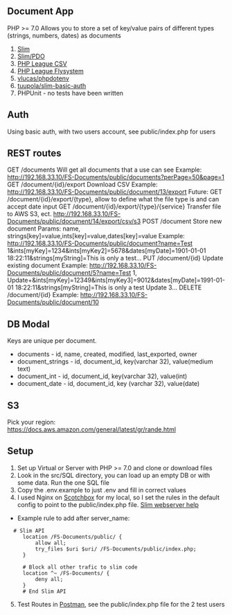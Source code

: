 ## Document App

PHP >= 7.0 Allows you to store a set of key/value pairs of different types (strings, numbers, dates) as documents

1. [Slim](https://www.slimframework.com/)
2. [Slim/PDO](https://github.com/FaaPz/Slim-PDO)
3. [PHP League CSV](https://csv.thephpleague.com/)
4. [PHP League Flysystem](https://flysystem.thephpleague.com/docs/)
5. [vlucas/phpdotenv](https://packagist.org/packages/vlucas/phpdotenv)
6. [tuupola/slim-basic-auth](https://appelsiini.net/projects/slim-basic-auth/)
7. PHPUnit - no tests have been written 

## Auth 

Using basic auth, with two users account, see public/index.php for users

## REST routes

GET /documents
    Will get all documents that a use can see
    Example: http://192.168.33.10/FS-Documents/public/documents?perPage=50&page=1
GET /document/{id}/export 
    Download CSV
    Example: http://192.168.33.10/FS-Documents/public/document/13/export
    Future: GET /document/{id}/export/{type}, allow to define what the file type is and can accept date input
GET /document/{id}/export/{type}/{service} 
    Transfer file to AWS S3, ect.
    http://192.168.33.10/FS-Documents/public/document/14/export/csv/s3
POST /document
    Store new document
    Params: name, strings[key]=value,ints[key]=value,dates[key]=value
    Example: http://192.168.33.10/FS-Documents/public/document?name=Test 1&ints[myKey]=1234&ints[myKey2]=5678&dates[myDate]=1901-01-01 18:22:11&strings[myString]=This is only a test...
PUT /document/{id}
    Update existing document
    Example: http://192.168.33.10/FS-Documents/public/document/5?name=Test 1, Update+&ints[myKey]=12349&ints[myKey3]=9012&dates[myDate]=1991-01-01 18:22:11&strings[myString]=This is only a test Update 3...
DELETE /document/{id}
    Example: http://192.168.33.10/FS-Documents/public/document/10

## DB Modal

Keys are unique per document.

- documents - id, name, created, modified, last_exported, owner
- document_strings - id, document_id, key(varchar 32), value(medium text)
- document_int - id, document_id, key(varchar 32), value(int)
- document_date - id, document_id, key (varchar 32), value(date)

## S3

Pick your region: https://docs.aws.amazon.com/general/latest/gr/rande.html

## Setup 

1. Set up Virtual or Server with PHP >= 7.0 and clone or download files
2. Look in the src/SQL directory, you can load up an empty DB or with some data. Run the one SQL file
3. Copy the .env.example to just .env and fill in correct values
4. I used Nginx on [Scotchbox](https://box.scotch.io/) for my local, so I set the rules in the default config to point 
to the public/index.php file. [Slim webserver help](https://www.slimframework.com/docs/v3/start/web-servers.html)
  - Example rule to add after server_name:
```
  # Slim API
     location /FS-Documents/public/ {
         allow all;
         try_files $uri $uri/ /FS-Documents/public/index.php;
     }
     
     # Block all other trafic to slim code
     location ^~ /FS-Documents/ {
         deny all;
     }
     # End Slim API
 ```
5. Test Routes in [Postman](https://www.getpostman.com/), see the public/index.php file for the 2 test users